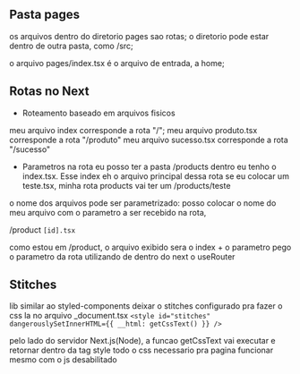 ## Pasta pages

os arquivos dentro do diretorio pages sao rotas;
o diretorio pode estar dentro de outra pasta, como /src;

o arquivo pages/index.tsx é o arquivo de entrada, a home;

## Rotas no Next

- Roteamento baseado em arquivos fisicos

meu arquivo index corresponde a rota "/";
meu arquivo produto.tsx corresponde a rota "/produto"
meu arquivo sucesso.tsx corresponde a rota "/sucesso"

- Parametros na rota
eu posso ter a pasta /products
dentro eu tenho o index.tsx. Esse index eh o arquivo principal dessa rota
se eu colocar um teste.tsx, minha rota products vai ter um /products/teste

o nome dos arquivos pode ser parametrizado:
posso colocar o nome do meu arquivo com o parametro a ser recebido na rota,

  /product
    `[id].tsx`

  como estou em /product, o arquivo exibido sera o index + o parametro
  pego o parametro da rota utilizando de dentro do next o useRouter

## Stitches

lib similar ao styled-components
deixar o stitches configurado pra fazer o css la no arquivo _document.tsx
`<style id="stitches" dangerouslySetInnerHTML={{ __html: getCssText() }} />`

pelo lado do servidor Next.js(Node), a funcao getCssText vai executar e retornar dentro da tag style todo o css necessario pra pagina funcionar mesmo com o js desabilitado


